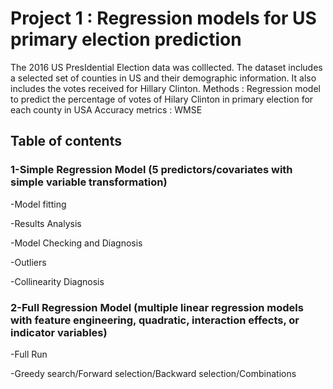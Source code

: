 # Project 1 : Regression models for US primary election prediction
The 2016 US PresIdential Election data was colllected. The dataset includes a selected set of counties in US and their demographic information. It also includes the votes received for Hillary Clinton.
Methods : Regression model to predict the percentage of votes of Hilary Clinton in primary election for each county in USA
Accuracy metrics : WMSE

## Table of contents
### 1-Simple Regression Model (5 predictors/covariates with simple variable transformation) 

-Model fitting

-Results Analysis

-Model Checking and Diagnosis

-Outliers

-Collinearity Diagnosis

### 2-Full Regression Model (multiple linear regression models with feature engineering, quadratic, interaction effects, or indicator variables)

-Full Run

-Greedy search/Forward selection/Backward selection/Combinations

